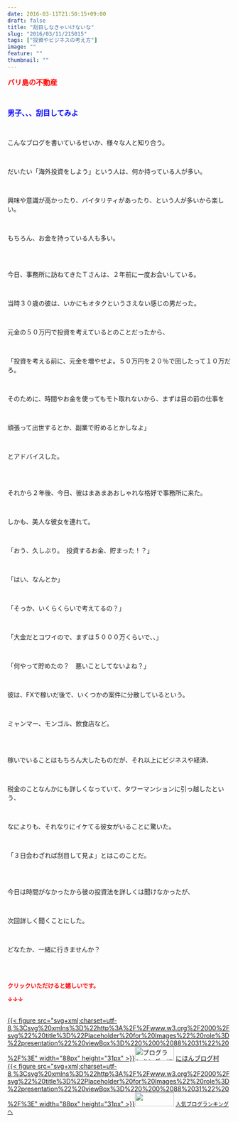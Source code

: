 ```yaml
---
date: 2016-03-11T21:50:15+09:00
draft: false
title: "刮目しなきゃいけないな"
slug: "2016/03/11/215015"
tags: ["投資やビジネスの考え方"]
image: ""
feature: ""
thumbnail: ""
---
```

<p><font color="#ff0000" size="3"><strong>バリ島の不動産</strong></font></p><br/><p><font color="#0000ff" size="3"><strong>男子、、、刮目してみよ</strong></font></p><br/><p>こんなブログを書いているせいか、様々な人と知り合う。</p><br/><p>だいたい「海外投資をしよう」という人は、何か持っている人が多い。</p><br/><p>興味や意識が高かったり、バイタリティがあったり、という人が多いから楽しい。</p><br/><p>もちろん、お金を持っている人も多い。</p><br/><br/><p>今日、事務所に訪ねてきたＴさんは、２年前に一度お会いしている。</p><br/><p>当時３０歳の彼は、いかにもオタクというさえない感じの男だった。</p><br/><p>元金の５０万円で投資を考えているとのことだったから、</p><br/><p>「投資を考える前に、元金を増やせよ。５０万円を２０％で回したって１０万だろ。</p><br/><p>そのために、時間やお金を使ってもモト取れないから、まずは目の前の仕事を</p><br/><p>頑張って出世するとか、副業で貯めるとかしなよ」</p><br/><p>とアドバイスした。</p><br/><br/><p>それから２年後、今日、彼はまあまあおしゃれな格好で事務所に来た。</p><br/><p>しかも、美人な彼女を連れて。</p><br/><p>「おう、久しぶり。　投資するお金、貯まった！？」</p><br/><p>「はい、なんとか」</p><br/><p>「そっか、いくらくらいで考えてるの？」</p><br/><p>「大金だとコワイので、まずは５０００万くらいで、、」</p><br/><p>「何やって貯めたの？　悪いことしてないよね？」</p><br/><p>彼は、FXで稼いだ後で、いくつかの案件に分散しているという。</p><br/><p>ミャンマー、モンゴル、飲食店など。</p><br/><br/><p>稼いでいることはもちろん大したものだが、それ以上にビジネスや経済、</p><br/><p>税金のことなんかにも詳しくなっていて、タワーマンションに引っ越したという、</p><br/><p>なによりも、それなりにイケてる彼女がいることに驚いた。</p><br/><p>「３日会わざれば刮目して見よ」とはこのことだ。</p><br/><br/><p>今日は時間がなかったから彼の投資法を詳しくは聞けなかったが、</p><br/><p>次回詳しく聞くことにした。</p><br/><p>どなたか、一緒に行きませんか？</p><br/><br/><p><font color="#ff0000" size="2"><strong>クリックいただけると嬉しいです。<br/></strong></font></p><p><font color="#ff0000" size="2"><strong>↓↓↓</strong></font></p><p><br/><a href="http://www.blogmura.com/ranking.html" target="_blank">{{< figure src="svg+xml;charset=utf-8,%3Csvg%20xmlns%3D%22http%3A%2F%2Fwww.w3.org%2F2000%2Fsvg%22%20title%3D%22Placeholder%20for%20Images%22%20role%3D%22presentation%22%20viewBox%3D%220%200%2088%2031%22%20%2F%3E" width="88px" height="31px" >}}<noscript><img border="0" alt="ブログランキング・にほんブログ村へ" src="https://img-proxy.blog-video.jp/images?url=http%3A%2F%2Fwww.blogmura.com%2Fimg%2Fwww88_31.gif" width="88" height="31"></noscript></a> <a href="http://www.blogmura.com/ranking.html" target="_blank">にほんブログ村</a> <br/><a title="人気ブログランキングへ" href="link.php?1804582">{{< figure src="svg+xml;charset=utf-8,%3Csvg%20xmlns%3D%22http%3A%2F%2Fwww.w3.org%2F2000%2Fsvg%22%20title%3D%22Placeholder%20for%20Images%22%20role%3D%22presentation%22%20viewBox%3D%220%200%2088%2031%22%20%2F%3E" width="88px" height="31px" >}}<noscript><img border="0" src="https://blog.with2.net/img/banner/banner_22.gif" width="88" height="31"></noscript></a> <a style="FONT-SIZE: 12px" href="link.php?1804582">人気ブログランキングへ</a> </p>

